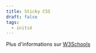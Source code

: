 ```yaml
---
title: Sticky CSS
draft: false
tags:
  - initié
---
```


Plus d'informations sur [W3Schools](https://www.w3schools.com/howto/howto_css_sticky_element.asp)